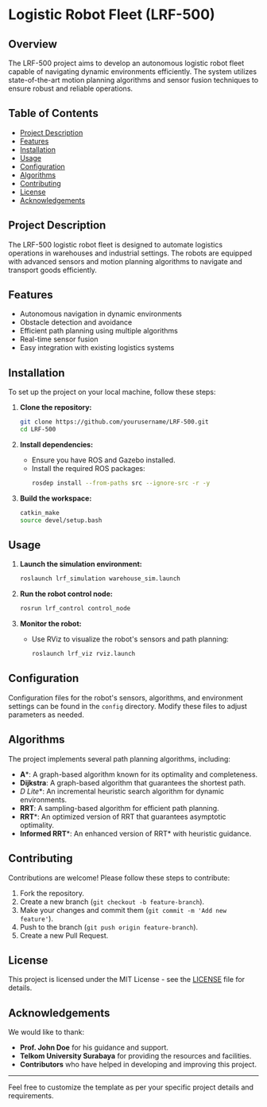 # Logistic Robot Fleet (LRF-500)

## Overview
The LRF-500 project aims to develop an autonomous logistic robot fleet capable of navigating dynamic environments efficiently. The system utilizes state-of-the-art motion planning algorithms and sensor fusion techniques to ensure robust and reliable operations.

## Table of Contents
- [Project Description](#project-description)
- [Features](#features)
- [Installation](#installation)
- [Usage](#usage)
- [Configuration](#configuration)
- [Algorithms](#algorithms)
- [Contributing](#contributing)
- [License](#license)
- [Acknowledgements](#acknowledgements)

## Project Description
The LRF-500 logistic robot fleet is designed to automate logistics operations in warehouses and industrial settings. The robots are equipped with advanced sensors and motion planning algorithms to navigate and transport goods efficiently.

## Features
- Autonomous navigation in dynamic environments
- Obstacle detection and avoidance
- Efficient path planning using multiple algorithms
- Real-time sensor fusion
- Easy integration with existing logistics systems

## Installation
To set up the project on your local machine, follow these steps:

1. **Clone the repository:**
   ```bash
   git clone https://github.com/yourusername/LRF-500.git
   cd LRF-500
   ```

2. **Install dependencies:**
   - Ensure you have ROS and Gazebo installed.
   - Install the required ROS packages:
     ```bash
     rosdep install --from-paths src --ignore-src -r -y
     ```

3. **Build the workspace:**
   ```bash
   catkin_make
   source devel/setup.bash
   ```

## Usage
1. **Launch the simulation environment:**
   ```bash
   roslaunch lrf_simulation warehouse_sim.launch
   ```

2. **Run the robot control node:**
   ```bash
   rosrun lrf_control control_node
   ```

3. **Monitor the robot:**
   - Use RViz to visualize the robot's sensors and path planning:
     ```bash
     roslaunch lrf_viz rviz.launch
     ```

## Configuration
Configuration files for the robot's sensors, algorithms, and environment settings can be found in the `config` directory. Modify these files to adjust parameters as needed.

## Algorithms
The project implements several path planning algorithms, including:
- **A***: A graph-based algorithm known for its optimality and completeness.
- **Dijkstra**: A graph-based algorithm that guarantees the shortest path.
- **D* Lite**: An incremental heuristic search algorithm for dynamic environments.
- **RRT**: A sampling-based algorithm for efficient path planning.
- **RRT***: An optimized version of RRT that guarantees asymptotic optimality.
- **Informed RRT***: An enhanced version of RRT* with heuristic guidance.

## Contributing
Contributions are welcome! Please follow these steps to contribute:
1. Fork the repository.
2. Create a new branch (`git checkout -b feature-branch`).
3. Make your changes and commit them (`git commit -m 'Add new feature'`).
4. Push to the branch (`git push origin feature-branch`).
5. Create a new Pull Request.

## License
This project is licensed under the MIT License - see the [LICENSE](LICENSE) file for details.

## Acknowledgements
We would like to thank:
- **Prof. John Doe** for his guidance and support.
- **Telkom University Surabaya** for providing the resources and facilities.
- **Contributors** who have helped in developing and improving this project.

---

Feel free to customize the template as per your specific project details and requirements.
